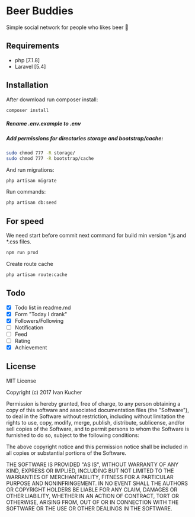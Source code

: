 # Beer Buddies

Simple social network for people who likes beer :beers:

## Requirements

- php [7.1.8]
- Laravel [5.4]

## Installation

After dowmload run composer install:
```sh
composer install
```

##### Rename .env.example to .env
##### Add permissions for directories storage and bootstrap/cache:
```sh
sudo chmod 777 -R storage/
sudo chmod 777 -R bootstrap/cache
```
And run migrations:
```sh
php artisan migrate
```

Run commands:
```sh
php artisan db:seed

```

## For speed

We need start before commit next command for build min version *.js and *.css files. 
```sh
npm run prod
```

Create route cache
```sh
php artisan route:cache
```

## Todo
- [x] Todo list in readme.md
- [x] Form "Today I drank"
- [x] Followers/Following
- [ ] Notification
- [ ] Feed
- [ ] Rating
- [x] Achievement

## License

MIT License

Copyright (c) 2017 Ivan Kucher

Permission is hereby granted, free of charge, to any person obtaining a copy
of this software and associated documentation files (the "Software"), to deal
in the Software without restriction, including without limitation the rights
to use, copy, modify, merge, publish, distribute, sublicense, and/or sell
copies of the Software, and to permit persons to whom the Software is
furnished to do so, subject to the following conditions:

The above copyright notice and this permission notice shall be included in all
copies or substantial portions of the Software.

THE SOFTWARE IS PROVIDED "AS IS", WITHOUT WARRANTY OF ANY KIND, EXPRESS OR
IMPLIED, INCLUDING BUT NOT LIMITED TO THE WARRANTIES OF MERCHANTABILITY,
FITNESS FOR A PARTICULAR PURPOSE AND NONINFRINGEMENT. IN NO EVENT SHALL THE
AUTHORS OR COPYRIGHT HOLDERS BE LIABLE FOR ANY CLAIM, DAMAGES OR OTHER
LIABILITY, WHETHER IN AN ACTION OF CONTRACT, TORT OR OTHERWISE, ARISING FROM,
OUT OF OR IN CONNECTION WITH THE SOFTWARE OR THE USE OR OTHER DEALINGS IN THE
SOFTWARE.
